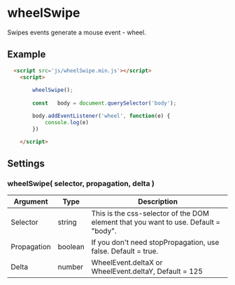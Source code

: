 # wheelSwipe
Swipes events generate a mouse event - wheel.

## Example
``` HTML
  <script src='js/wheelSwipe.min.js'></script>
	<script>
		
		wheelSwipe();
  
		const	body = document.querySelector('body');

		body.addEventListener('wheel', function(e) {
			console.log(e)
		})

	</script>
```

## Settings

### wheelSwipe( selector, propagation, delta )

| Argument | Type | Description |
|----------|------|-------------|
| Selector    | string  | This is the css-selector of the DOM element that you want to use. Default = "body". |
| Propagation | boolean | If you don't need stopPropagation, use false. Default = true.  |
| Delta       | number  | WheelEvent.deltaX or WheelEvent.deltaY, Default = 125 |
